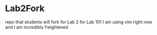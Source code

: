 # Lab2Fork
repo that students will fork for Lab 2 for Lab 101
I am using vim right now and I am incredibly freightened


